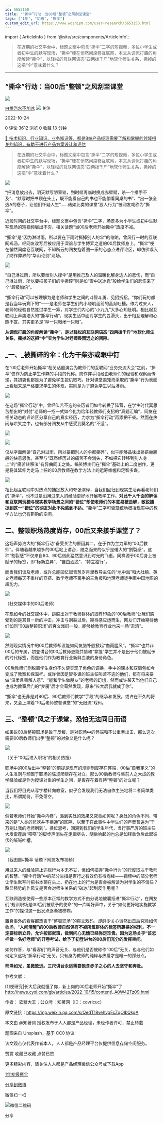 ```yaml
---
id: 5653150
title: "“撕伞”行动：当00后“整顿”之风刮至课堂"
tags: ["1年", "初级", "撕伞"]
custom_edit_url: https://www.woshipm.com/user-research/5653150.html
---
```

import { ArticleInfo } from '@site/src/components/ArticleInfo';

<ArticleInfo
    author="白桃汽水不加冰"
    authorLink="https://www.woshipm.com/u/48283"
    published="2022-10-24"
    views={3612}
    comments={0}
    collects={0}
/>

> 在近期的社交平台中，标题文案中包含“撕伞”二字的短视频，多位小学生或者初中生的默写现场，“撕伞”梗在悄然间席卷互联网，本文从调侃打趣的角度解读“撕伞”，以轻松的互联网语态“四两拨千斤”地软化师生关系，撕掉的这把“伞”意味着什么？

---

## “撕伞”行动：当00后“整顿”之风刮至课堂

[![](https://image.woshipm.com/wp-files/2022/06/Q0a8Mz98D30BDLp0o2FC.jpg!/both/72x72)](https://www.woshipm.com/u/48283)

[白桃汽水不加冰](https://www.woshipm.com/u/48283) ![](https://static.woshipm.com/tag/1101_1@2x.png) 关注

2022-10-24

0 评论 3612 浏览 0 收藏 13 分钟

[🔗 技术知识、行业知识、业务知识等，都是B端产品经理需要了解和掌握的领域相关的知识，有助于进行产品方案设计和评估](https://ke.qidianla.com/courses/bcpm)

> 在近期的社交平台中，标题文案中包含“撕伞”二字的短视频，多位小学生或者初中生的默写现场，“撕伞”梗在悄然间席卷互联网，本文从调侃打趣的角度解读“撕伞”，以轻松的互联网语态“四两拨千斤”地软化师生关系，撕掉的这把“伞”意味着什么？

![](https://image.woshipm.com/wp-files/2022/10/JJxlkRjTspoJ8IOFIz5O.png)

“把消息放出去，明天默写陋室铭，到时候再临时换成赤壁赋，杀一个措手不及”、“默写时把书顶在头上，既不能看自己的书也不能偷看同桌的书”、“出一张全选A的卷子，让他们怀疑人生”……诸如此类的课堂“狠人行为”被网友戏称为“撕伞”。

近段时间的社交平台中，标题文案中包含“撕伞”二字，场景多为小学生或初中生默写现场的短视频层出不穷，相关话题“当00后老师开始撕伞”热度不减。

“撕伞”是“因为淋过雨，所以要在下雨时撕掉别人的伞”的缩略，曾风行一时的互联网鸡汤，经网友改写后被应用于深谙与学生博弈之道的00后教师身上。“撕伞”梗在悄然间席卷互联网，不知所云的网友抱着图一乐的心态点进评论区，却仿佛误入了防作弊界的“华山论剑”现场。

![](https://image.yunyingpai.com/wp/2022/10/osID2ndIIjgI8oN1DeYc.jpeg)

“自己淋过雨，所以要给别人撑伞”是用推己及人的温暖化解身边人的悲伤，而“自己淋过雨，所以要把孩子们的伞撕碎”则是如“雪中送冰雹”般给学生们的悲伤来了个“超级加倍”。

“撕伞行动”可以被理解为是老师和学生之间的斗智斗勇、见招拆招。“你们玩的都是我当年玩剩下的”——是老师在学生们的小聪明面前的高频吐槽。作为过来人，老师的经验自然胜过学生一筹，对学生们内心的“小九九”大多心知肚明。相比起互联网上声势浩大的“撕伞行动”，现实生活中面对学生的耍滑头，出于相互理解和心照不宣，其实更多是“睁一只眼闭一只眼”。

**从调侃打趣的角度解读“撕伞”，是以轻松的互联网语态“四两拨千斤”地软化师生关系，撕掉的这把“伞”实为学生对老师畏而远之的间隙。**

## _一、_被撕碎的伞：化为干柴亦或眼中钉

在“00后老师开始撕伞”相关话题演变为教师们的互联网“业务交流大会”之前，“撕伞”仅作为防止学生作弊的手段的代称。防作弊手段经由老师们的经验和观察而传递，其初衷也都是为了避免学生投机取巧。针对课堂逾矩而采取的“撕伞”行为表面上看起来是严格要求学生的体现，实则是为了避免学生以后淋雨。

![](https://image.yunyingpai.com/wp/2022/10/xetm3OHXJNiJOSkLWNcM.jpeg)

在这场“撕伞行动”中，曾经叫苦不迭的亲历者们如今转换了阵营，在学生时代冥思苦想出的“对付”老师的一招一式如今化为给年轻教师们支招的“真题汇编”，网友在相关动态的评论区分享自己的真实经历，力求为“撕伞行动”再添把干柴。然而在热闹与哄笑之中，也有部分网友从中感受到莫名的“不适”。

![](https://image.yunyingpai.com/wp/2022/10/SlSA6OhH1ntP2J9tSJ2R.png)

![](https://image.yunyingpai.com/wp/2022/10/apBAKqA7S0Lkjeu4ZHTk.jpeg)

仅从字面解读“自己淋过雨，所以要把别人的伞都撕碎”，似乎能够品味出卧薪尝胆般的快意恩仇，甚至与“既然经历过的痛苦不会消失，不如把它转移到别人身上”的“痛苦转移法”有异曲同工之处。搞笑博主们在“撕伞”基础上的二度创作，更是将其延伸为走马上任的00后教师在教学方法上的运筹帷幄和足智多谋。

![](https://image.yunyingpai.com/wp/2022/10/KI9IzKf3m5ydXY7kjS8l.png)

相比起互联网中对热点的捕捉放大和夸张演绎，当我们回归到现实生活再看老师们的“撕伞”，也不过是沿用过来人的经验更好地开展教学工作。**对此千人千面的解读和互联网玩梗与现实教学场景之间的“错位”却使老师们的本意易被曲解，敏锐捕捉到这一“错位”的网友对此不免感到不适。**“撕伞”二字可否笼统地概括现实中的教学方法也仍有斟酌的空间。

## 二、整顿职场热度尚存，00后又来接手课堂了？

这场声势浩大的“撕伞行动”备受关注的原因其二，在于作为主力军的“00后教师”。伴随着越来越多的00后站上讲台，随之而来的似乎是偌大的“割裂感”。这种“割裂感”不仅来自80、90后借此猛然意识到时光的飞逝，同样源于00后身上被赋予的标签，即“标新立异”、“自由洒脱”、“特立独行”。

而当我们谈及老师，或许总能回忆起青葱岁月里教导主任的“地中海”和大肚腩、英文老师每天不重样的穿搭、数学老师不离手的三角板和地理老师徒手画中国地图的超能力。

![](https://image.yunyingpai.com/wp/2022/10/OmxaFDuLn09i0WlD1Pja.jpeg)

（社交媒体中的00后老师）

在现如今的社交媒体中，跳脱出对于教师群体的固有印象的“00后教师”让我们感受到的是耳目一新的冲击。冲击与割裂过后，期待感应运而生，网友们开始期待他们如同“00后整顿职场”的爽文戏码一般，能够给教育行业也来一场“肃清”。

![](https://image.yunyingpai.com/wp/2022/10/VrBtXxiJaJbJFURULhlv.jpeg)

然则现实情况中的00后教师却没能如网友脑补般掀起“血雨腥风”。“撕伞”也并非00后的专属，初登讲台的00后教师更能共情和“拿捏”学生并不是出于他们被赋予的时代标签，而是他们作为教育行业新鲜血液的身份角色。

00后教师们刚脱离学生身份不久便实现了角色的调换，手中的课本和双肩包如今变成了教案和保温杯。或许曾因足智多谋的班主任叫苦不迭的他们，都有将来要做“温柔且善解人意”、“能和学生做朋友”的老师的幻想，然而或许某天当他们自己也成为教室后门的“梦魇”后才会蓦然发现，原来“长大后我就成了你”。

“撕伞”也无非是对80后、90后教师们教学“手段”的继承和发展。或许在不久的将来，又会上演着“10后老师整顿课堂”的“无限流”戏码。

## 三、“整顿”风之于课堂，恐怕无法同日而语

如果说00后整顿职场是敢于反叛，是对职场中的弊端和不公重拳出击，那么这次需要00后教师们出手“整顿”的对象又是什么呢？

![](https://image.yunyingpai.com/wp/2022/10/z5VF1aM0KPREJDIh6LKj.jpeg)

（关于“00后进入职场”的相关热搜）

职场中的00后出手“整顿”的前提是现有的规则制度存在弊端，00后“自我定义”的人生准则与顽固于职场的陈规陋矩存在对立。那么00后教师与集前人之大成的教学经验或是作为授课对象的学生之间，是否存在着有待“整顿”的对立呢？

当我们将目光从写字楼转向教室，似乎会发现我们无法自作主张地将二者简单类比，所谓期待，不免落空。

![](https://image.yunyingpai.com/wp/2022/10/BWhNeZpCUF8HPBTeBXkb.jpeg)

倘若老师们开始“撕伞内卷”，落到实处的效果又究竟如何呢？身处的角色不同，带来的是“人类的悲欢并不相通”的区隔，以至于在此事件中学生们的声音普遍为“千万别让我的老师刷到”。换位思考，回溯到我们的学生年代，当行事严厉的班主任大发雷霆后“嗒嗒”的脚步声消失在走廊尽头，随后响起的也总是如释重负后此起彼伏的嘁嘁吐槽。

![](https://image.yunyingpai.com/wp/2022/10/a5Vp6gqRuFAHnOpTmQmC.png)

（截图自#撕伞 话题下网友发布视频）

用过来人的经验禁止违规行为本无不妥，但如何把握“撕伞行为”的尺度取决于教师的智慧。“撕伞行动”中的部分举措是否行之有效仍有待商榷——视频中的部分老师让学生默写时把书本顶在头上、扔在地上的行为是否会被解读为对学生的不信任？略显强势的作风又是否会对师生关系的“破冰”起到反作用呢？

互联网造梗使得一些原本正常的教学方式不由分说地被囊括进“撕伞行动”，在网友们“规训职场是00后们被赋予的使命”的一片叫好声中，关于“如何更好地实施教学工作”的探讨这一出发点逐渐被模糊。

置身事外的看客都热衷于“整顿职场”的爽文戏码，却鲜少关心贸然出击后究竟如何收场，“**人间清醒”的00后教师自然保有不被所属群体的标签所裹挟的权利。**不一定要标新立异，允许按部就班，做到问心无愧已经弥足珍贵。**因为这场关乎****“该怎样做一名好老师”的开卷考试，给予了初登讲台的00后们充分的发挥空间。**

如何作答，与“看客们”的声音无关、与他们是否被称作“00后”无关，也与他们如何定义这场“撕伞行动”无关。只有身为教师的纯粹与热爱才是唯一的踩分点。

**师泽如光，虽微致远。三尺讲台永远需要饱含赤子之心的人去坚守和奔赴。**

参考文献：

\[1\]梗研究|长大后我就懂了你，新上岗的00后老师开始“撕伞”了 http://news.cyol.com/gb/articles/2022-10/15/content\_A0W42Tz09.html

作者： 软糖大王；公众号：知著网（ID：covricuc）

原文链接：https://mp.weixin.qq.com/s/QedT18vehvgEcZqOIbQkgA

本文由 @知著网 授权发布于人人都是产品经理，未经作者许可，禁止转载

题图来自 Unsplash，基于 CC0 协议

该文观点仅代表作者本人，人人都是产品经理平台仅提供信息存储空间服务。

赞赏 收藏已收藏 点赞已赞

更多精彩内容，请关注人人都是产品经理微信公众号或下载App

[1年](https://www.woshipm.com/tag/1%e5%b9%b4)[初级](https://www.woshipm.com/tag/%e5%88%9d%e7%ba%a7)[撕伞](https://www.woshipm.com/tag/%e6%92%95%e4%bc%9e)

[分享到微博](https://service.weibo.com/share/share.php?appkey=2775287854&title=“撕伞”行动：当00后“整顿”之风刮至课堂&url=https://www.woshipm.com/user-research/5653150.html&pic=https://image.woshipm.com/wp-files/2022/10/JJxlkRjTspoJ8IOFIz5O.png)

微信扫一扫

![微信二维码](https://api.pwmqr.com/qrcode/create/?url=https://www.woshipm.com/user-research/5653150.html)

分享